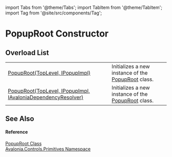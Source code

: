 import Tabs from '@theme/Tabs'; 
import TabItem from '@theme/TabItem'; 
import Tag from '@site/src/components/Tag'; 

# PopupRoot Constructor


## Overload List
<table>
<tr>
<td><a href="M_Avalonia_Controls_Primitives_PopupRoot__ctor_1">PopupRoot(TopLevel, IPopupImpl)</a></td>
<td>Initializes a new instance of the <a href="T_Avalonia_Controls_Primitives_PopupRoot">PopupRoot</a> class.</td>
</tr>
<tr>
<td><a href="M_Avalonia_Controls_Primitives_PopupRoot__ctor">PopupRoot(TopLevel, IPopupImpl, IAvaloniaDependencyResolver)</a></td>
<td>Initializes a new instance of the <a href="T_Avalonia_Controls_Primitives_PopupRoot">PopupRoot</a> class.</td>
</tr>
</table>

## See Also


#### Reference
<a href="T_Avalonia_Controls_Primitives_PopupRoot">PopupRoot Class</a>  
<a href="N_Avalonia_Controls_Primitives">Avalonia.Controls.Primitives Namespace</a>  
